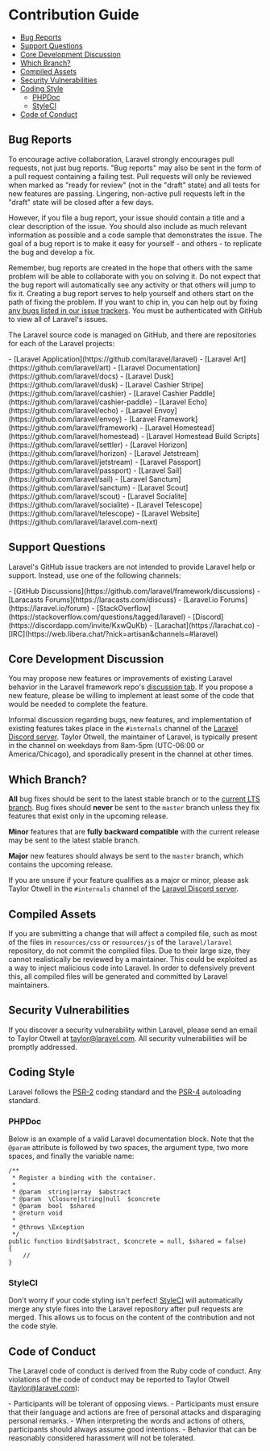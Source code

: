 # Contribution Guide

- [Bug Reports](#bug-reports)
- [Support Questions](#support-questions)
- [Core Development Discussion](#core-development-discussion)
- [Which Branch?](#which-branch)
- [Compiled Assets](#compiled-assets)
- [Security Vulnerabilities](#security-vulnerabilities)
- [Coding Style](#coding-style)
    - [PHPDoc](#phpdoc)
    - [StyleCI](#styleci)
- [Code of Conduct](#code-of-conduct)

<a name="bug-reports"></a>
## Bug Reports

To encourage active collaboration, Laravel strongly encourages pull requests, not just bug reports. "Bug reports" may also be sent in the form of a pull request containing a failing test. Pull requests will only be reviewed when marked as "ready for review" (not in the "draft" state) and all tests for new features are passing. Lingering, non-active pull requests left in the "draft" state will be closed after a few days.

However, if you file a bug report, your issue should contain a title and a clear description of the issue. You should also include as much relevant information as possible and a code sample that demonstrates the issue. The goal of a bug report is to make it easy for yourself - and others - to replicate the bug and develop a fix.

Remember, bug reports are created in the hope that others with the same problem will be able to collaborate with you on solving it. Do not expect that the bug report will automatically see any activity or that others will jump to fix it. Creating a bug report serves to help yourself and others start on the path of fixing the problem. If you want to chip in, you can help out by fixing [any bugs listed in our issue trackers](https://github.com/issues?q=is%3Aopen+is%3Aissue+label%3Abug+user%3Alaravel). You must be authenticated with GitHub to view all of Laravel's issues.

The Laravel source code is managed on GitHub, and there are repositories for each of the Laravel projects:

<div class="content-list" markdown="1">
- [Laravel Application](https://github.com/laravel/laravel)
- [Laravel Art](https://github.com/laravel/art)
- [Laravel Documentation](https://github.com/laravel/docs)
- [Laravel Dusk](https://github.com/laravel/dusk)
- [Laravel Cashier Stripe](https://github.com/laravel/cashier)
- [Laravel Cashier Paddle](https://github.com/laravel/cashier-paddle)
- [Laravel Echo](https://github.com/laravel/echo)
- [Laravel Envoy](https://github.com/laravel/envoy)
- [Laravel Framework](https://github.com/laravel/framework)
- [Laravel Homestead](https://github.com/laravel/homestead)
- [Laravel Homestead Build Scripts](https://github.com/laravel/settler)
- [Laravel Horizon](https://github.com/laravel/horizon)
- [Laravel Jetstream](https://github.com/laravel/jetstream)
- [Laravel Passport](https://github.com/laravel/passport)
- [Laravel Sail](https://github.com/laravel/sail)
- [Laravel Sanctum](https://github.com/laravel/sanctum)
- [Laravel Scout](https://github.com/laravel/scout)
- [Laravel Socialite](https://github.com/laravel/socialite)
- [Laravel Telescope](https://github.com/laravel/telescope)
- [Laravel Website](https://github.com/laravel/laravel.com-next)
</div>

<a name="support-questions"></a>
## Support Questions

Laravel's GitHub issue trackers are not intended to provide Laravel help or support. Instead, use one of the following channels:

<div class="content-list" markdown="1">
- [GitHub Discussions](https://github.com/laravel/framework/discussions)
- [Laracasts Forums](https://laracasts.com/discuss)
- [Laravel.io Forums](https://laravel.io/forum)
- [StackOverflow](https://stackoverflow.com/questions/tagged/laravel)
- [Discord](https://discordapp.com/invite/KxwQuKb)
- [Larachat](https://larachat.co)
- [IRC](https://web.libera.chat/?nick=artisan&channels=#laravel)
</div>

<a name="core-development-discussion"></a>
## Core Development Discussion

You may propose new features or improvements of existing Laravel behavior in the Laravel framework repo's [discussion tab](https://github.com/laravel/framework/discussions). If you propose a new feature, please be willing to implement at least some of the code that would be needed to complete the feature.

Informal discussion regarding bugs, new features, and implementation of existing features takes place in the `#internals` channel of the [Laravel Discord server](https://discordapp.com/invite/mPZNm7A). Taylor Otwell, the maintainer of Laravel, is typically present in the channel on weekdays from 8am-5pm (UTC-06:00 or America/Chicago), and sporadically present in the channel at other times.

<a name="which-branch"></a>
## Which Branch?

**All** bug fixes should be sent to the latest stable branch or to the [current LTS branch](/docs/{{version}}/releases#support-policy). Bug fixes should **never** be sent to the `master` branch unless they fix features that exist only in the upcoming release.

**Minor** features that are **fully backward compatible** with the current release may be sent to the latest stable branch.

**Major** new features should always be sent to the `master` branch, which contains the upcoming release.

If you are unsure if your feature qualifies as a major or minor, please ask Taylor Otwell in the `#internals` channel of the [Laravel Discord server](https://discordapp.com/invite/mPZNm7A).

<a name="compiled-assets"></a>
## Compiled Assets

If you are submitting a change that will affect a compiled file, such as most of the files in `resources/css` or `resources/js` of the `laravel/laravel` repository, do not commit the compiled files. Due to their large size, they cannot realistically be reviewed by a maintainer. This could be exploited as a way to inject malicious code into Laravel. In order to defensively prevent this, all compiled files will be generated and committed by Laravel maintainers.

<a name="security-vulnerabilities"></a>
## Security Vulnerabilities

If you discover a security vulnerability within Laravel, please send an email to Taylor Otwell at <a href="mailto:taylor@laravel.com">taylor@laravel.com</a>. All security vulnerabilities will be promptly addressed.

<a name="coding-style"></a>
## Coding Style

Laravel follows the [PSR-2](https://github.com/php-fig/fig-standards/blob/master/accepted/PSR-2-coding-style-guide.md) coding standard and the [PSR-4](https://github.com/php-fig/fig-standards/blob/master/accepted/PSR-4-autoloader.md) autoloading standard.

<a name="phpdoc"></a>
### PHPDoc

Below is an example of a valid Laravel documentation block. Note that the `@param` attribute is followed by two spaces, the argument type, two more spaces, and finally the variable name:

    /**
     * Register a binding with the container.
     *
     * @param  string|array  $abstract
     * @param  \Closure|string|null  $concrete
     * @param  bool  $shared
     * @return void
     *
     * @throws \Exception
     */
    public function bind($abstract, $concrete = null, $shared = false)
    {
        //
    }

<a name="styleci"></a>
### StyleCI

Don't worry if your code styling isn't perfect! [StyleCI](https://styleci.io/) will automatically merge any style fixes into the Laravel repository after pull requests are merged. This allows us to focus on the content of the contribution and not the code style.

<a name="code-of-conduct"></a>
## Code of Conduct

The Laravel code of conduct is derived from the Ruby code of conduct. Any violations of the code of conduct may be reported to Taylor Otwell (taylor@laravel.com):

<div class="content-list" markdown="1">
- Participants will be tolerant of opposing views.
- Participants must ensure that their language and actions are free of personal attacks and disparaging personal remarks.
- When interpreting the words and actions of others, participants should always assume good intentions.
- Behavior that can be reasonably considered harassment will not be tolerated.
</div>
